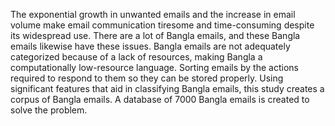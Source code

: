 The exponential growth in unwanted emails and the increase in email volume make email communication tiresome and time-consuming despite its widespread use. There are a lot of Bangla emails, and these Bangla emails likewise have these issues. Bangla emails are not adequately categorized because of a lack of resources, making Bangla a computationally low-resource language. Sorting emails by the actions required to respond to them so they can be stored properly. Using significant features that aid in classifying Bangla emails, this study creates a corpus of Bangla emails. A database of 7000 Bangla emails is created to solve the problem.
